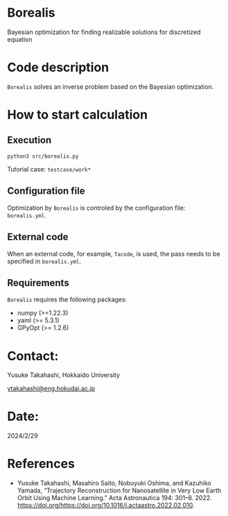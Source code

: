 # Borealis

Bayesian optimization for finding realizable solutions for discretized equation


# Code description

`Borealis` solves an inverse problem based on the Bayesian optimization.


# How to start calculation

## Execution

```console
python3 src/borealis.py
```

Tutorial case: `testcase/work*`

## Configuration file

Optimization by `Borealis` is controled by the configuration file: `borealis.yml`.

## External code

When an external code, for example, `Tacode`, is used, the pass needs to be specified in `borealis.yml`.

## Requirements

`Borealis` requires the following packages:

- numpy (>=1.22.3)
- yaml (>= 5.3.1)
- GPyOpt (>= 1.2.6)


# Contact:

Yusuke Takahashi, Hokkaido University

ytakahashi@eng.hokudai.ac.jp


# Date:

2024/2/29


# References

- Yusuke Takahashi, Masahiro Saito, Nobuyuki Oshima, and Kazuhiko Yamada, “Trajectory Reconstruction for Nanosatellite in Very Low Earth Orbit Using Machine Learning.” Acta Astronautica 194: 301–8. 2022. https://doi.org/https://doi.org/10.1016/j.actaastro.2022.02.010.
